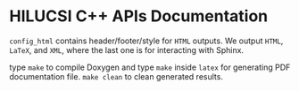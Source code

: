 # HILUCSI C++ APIs Documentation #

`config_html` contains header/footer/style for `HTML` outputs. We output `HTML`, `LaTeX`, and `XML`, where the last one is for interacting with Sphinx.

type `make` to compile Doxygen and type `make` inside `latex` for generating PDF documentation file. `make clean` to clean generated results.
